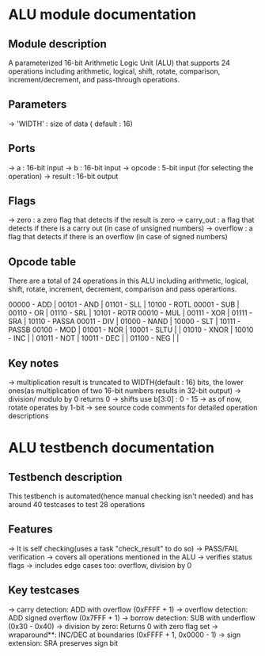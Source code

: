 # ALU module documentation

## Module description
A parameterized 16-bit Arithmetic Logic Unit (ALU) that supports 24 operations including arithmetic, logical, shift, rotate, comparison, increment/decrement, and pass-through operations.

## Parameters
-> 'WIDTH' : size of data ( default : 16)

## Ports
-> a : 16-bit input
-> b : 16-bit input
-> opcode : 5-bit input (for selecting the operation)
-> result : 16-bit output

## Flags
-> zero : a zero flag that detects if the result is zero
-> carry_out : a flag that detects if there is a carry out (in case of unsigned numbers)
-> overflow : a flag that detects if there is an overflow (in case of signed numbers)

## Opcode table
 There are a total of 24 operations in this ALU including arithmetic, logical, shift, rotate, increment, decrement, comparison and pass operartions.

 00000 - ADD    | 00101 - AND    | 01101 - SLL   | 10100 - ROTL
 00001 - SUB    | 00110 - OR     | 01110 - SRL   | 10101 - ROTR
 00010 - MUL    | 00111 - XOR    | 01111 - SRA   | 10110 - PASSA
 00011 - DIV    | 01000 - NAND   | 10000 - SLT   | 10111 - PASSB
 00100 - MOD    | 01001 - NOR    | 10001 - SLTU  |
                | 01010 - XNOR   | 10010 - INC   |
                | 01011 - NOT    | 10011 - DEC   |
                | 01100 - NEG    |               |

## Key notes
-> multiplication result is truncated to WIDTH(default : 16) bits, the lower ones(as multiplication of two 16-bit numbers results in 32-bit output)
-> division/ modulo by 0 returns 0
-> shifts use b[3:0] : 0 - 15
-> as of now, rotate operates by 1-bit
-> see source code comments for detailed operation descriptions

# ALU testbench documentation

## Testbench description
This testbench is automated(hence manual checking isn't needed) and has around 40 testcases to test 28 operations

## Features
-> It is self checking(uses a task "check_result" to do so) -> PASS/FAIL verification
-> covers all operations mentioned in the ALU
-> verifies status flags 
-> includes edge cases too: overflow, division by 0

## Key testcases
-> carry detection: ADD with overflow (0xFFFF + 1)
-> overflow detection: ADD signed overflow (0x7FFF + 1)
-> borrow detection: SUB with underflow (0x30 - 0x40)
-> division by zero: Returns 0 with zero flag set
-> wraparound**: INC/DEC at boundaries (0xFFFF + 1, 0x0000 - 1)
-> sign extension: SRA preserves sign bit


